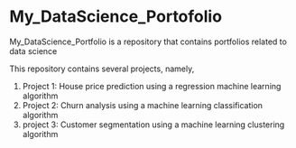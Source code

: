 # My_DataScience_Portofolio
My_DataScience_Portfolio is a repository that contains portfolios related to data science

This repository contains several projects, namely,
1. Project 1: House price prediction using a regression machine learning algorithm
2. Project 2: Churn analysis using a machine learning classification algorithm
3. project 3: Customer segmentation using a machine learning clustering algorithm

